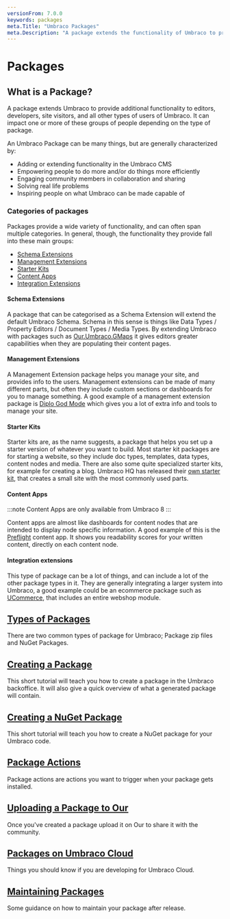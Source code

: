 ```yaml
---
versionFrom: 7.0.0
keywords: packages 
meta.Title: "Umbraco Packages"
meta.Description: "A package extends the functionality of Umbraco to provide additional functionality to editors, developers, site visitors, and all other types of users of Umbraco."
---
```


# Packages

## What is a Package?

A package extends Umbraco to provide additional functionality to editors, developers, site visitors, and all other types of users of Umbraco. It can impact one or more of these groups of people depending on the type of package.

An Umbraco Package can be many things, but are generally characterized by:

- Adding or extending functionality in the Umbraco CMS
- Empowering people to do more and/or do things more efficiently
- Engaging community members in collaboration and sharing
- Solving real life problems
- Inspiring people on what Umbraco can be made capable of

### Categories of packages

Packages provide a wide variety of functionality, and can often span multiple categories. In general, though, the functionality they provide fall into these main groups:

 - [Schema Extensions](#schema-extensions)
 - [Management Extensions](#management-extensions)
 - [Starter Kits](#starter-kits)
 - [Content Apps](#content-apps)
 - [Integration Extensions](#integration-extensions)

#### Schema Extensions

A package that can be categorised as a Schema Extension will extend the default Umbraco Schema. Schema in this sense is things like Data Types / Property Editors / Document Types / Media Types. By extending Umbraco with packages such as [Our.Umbraco.GMaps](https://our.umbraco.com/packages/backoffice-extensions/ourumbracogmaps-google-maps-for-umbraco-8/) it gives editors greater capabilities when they are populating their content pages.

#### Management Extensions

A Management Extension package helps you manage your site, and provides info to the users. Management extensions can be made of many different parts, but often they include custom sections or dashboards for you to manage something.
A good example of a management extension package is [Diplo God Mode](https://our.umbraco.com/packages/developer-tools/diplo-god-mode/) which gives you a lot of extra info and tools to manage your site.

#### Starter Kits

Starter kits are, as the name suggests, a package that helps you set up a starter version of whatever you want to build. Most starter kit packages are for starting a website, so they include doc types, templates, data types, content nodes and media. There are also some quite specialized starter kits, for example for creating a blog. Umbraco HQ has released their [own starter kit](https://our.umbraco.com/packages/starter-kits/the-starter-kit/), that creates a small site with the most commonly used parts. 

#### Content Apps

:::note
Content Apps are only available from Umbraco 8
:::

Content apps are almost like dashboards for content nodes that are intended to display node specific information. A good example of this is the [Preflight](https://our.umbraco.com/packages/backoffice-extensions/preflight-content-health-checks-for-umbraco-8/) content app. It shows you readability scores for your written content, directly on each content node.

#### Integration extensions

This type of package can be a lot of things, and can include a lot of the other package types in it. They are generally integrating a larger system into Umbraco, a good example could be an ecommerce package such as [UCommerce](https://our.umbraco.com/packages/website-utilities/ucommerce/), that includes an entire webshop module.

## [Types of Packages](package-types.md)

There are two common types of package for Umbraco; Package zip files and NuGet Packages.

## [Creating a Package](Creating-a-Package/index.md)

This short tutorial will teach you how to create a package in the Umbraco backoffice. It will also give a quick overview of what a generated package will contain.

## [Creating a NuGet Package](Creating-a-nuget-package/index.md)

This short tutorial will teach you how to create a NuGet package for your Umbraco code.

## [Package Actions](Package-Actions/index.md)

Package actions are actions you want to trigger when your package gets installed. 

## [Uploading a Package to Our](Uploading-to-Our/index.md)

Once you've created a package upload it on Our to share it with the community.

## [Packages on Umbraco Cloud](Packages-on-Umbraco-Cloud/index.md)

Things you should know if you are developing for Umbraco Cloud.

## [Maintaining Packages](Maintaining-Packages/index.md)

Some guidance on how to maintain your package after release.